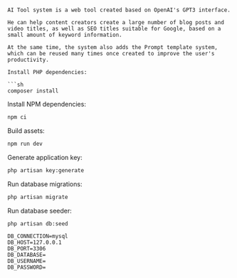 

```AI Tools - AI Writer, Content creation & video title generation, writing blog

AI Tool system is a web tool created based on OpenAI's GPT3 interface.

He can help content creators create a large number of blog posts and video titles, as well as SEO titles suitable for Google, based on a small amount of keyword information.

At the same time, the system also adds the Prompt template system, which can be reused many times once created to improve the user's productivity.

Install PHP dependencies:

```sh
composer install
```

Install NPM dependencies:

```sh
npm ci
```

Build assets:

```sh
npm run dev
```

Generate application key:

```sh
php artisan key:generate
```


Run database migrations:

```sh
php artisan migrate
```

Run database seeder:

```sh
php artisan db:seed
```

``` db setting
DB_CONNECTION=mysql
DB_HOST=127.0.0.1
DB_PORT=3306
DB_DATABASE=
DB_USERNAME=
DB_PASSWORD=
```


